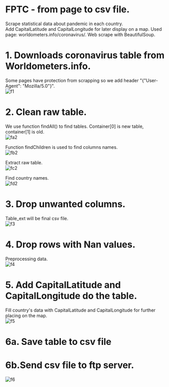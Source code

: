 # FPTC - from page to csv file.
 Scrape statistical data about pandemic in each country.   
 Add CapitalLatitude and CapitalLongitude for later display on a map.
 Used page: worldometers.info/coronavirus/.
 Web scrape with BeautifulSoup. 


# 1. Downloads coronavirus table from Worldometers.info.
Some pages have protection from scrapping so we add header "{"User-Agent": "Mozilla/5.0"}". <br>
![f1](https://user-images.githubusercontent.com/69935274/101418066-4b7fbf80-38ed-11eb-8bff-3b5b1b00d2ec.png)
  
# 2. Clean raw table.
We use function findAll() to find tables.
Container[0] is new table, container[1] is old. <br>
![fa2](https://user-images.githubusercontent.com/69935274/101418080-53d7fa80-38ed-11eb-8dd2-442e6542506c.png)

Function findChildren is used to find columns names. <br>
![fb2](https://user-images.githubusercontent.com/69935274/101418091-5c303580-38ed-11eb-8853-065be7be7c66.png)

Extract raw table. <br>
![fc2](https://user-images.githubusercontent.com/69935274/101418101-62261680-38ed-11eb-8a69-31a2f524f9d7.png)

Find country names. <br>
![fd2](https://user-images.githubusercontent.com/69935274/101418118-6b16e800-38ed-11eb-9fda-a89ae783a0f9.png)

# 3. Drop unwanted columns.
Table_ext will be final csv file. <br>
![f3](https://user-images.githubusercontent.com/69935274/101418139-7538e680-38ed-11eb-9781-43a3ba46df5f.png)

# 4. Drop rows with Nan values.
Preprocessing data. <br>
![f4](https://user-images.githubusercontent.com/69935274/101418155-7c5ff480-38ed-11eb-9e39-3f724872ce5d.png)

# 5. Add CapitalLatitude and  CapitalLongitude do the table.
Fill country's data with CapitalLatitude and CapitalLongitude for further placing on the map. <br>
![f5](https://user-images.githubusercontent.com/69935274/101418166-81bd3f00-38ed-11eb-8cdf-697ec4853f6a.png)

# 6a. Save table to csv file
# 6b.Send csv file to ftp server. <br>
![f6](https://user-images.githubusercontent.com/69935274/101418176-871a8980-38ed-11eb-95ae-3036e01dcd79.png)


